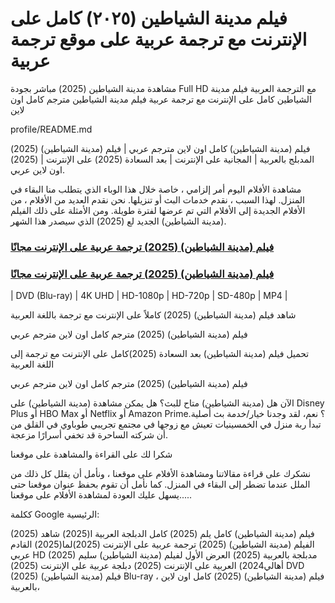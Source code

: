# فيلم مدينة الشياطين (٢٠٢٥) كامل على الإنترنت مع ترجمة عربية على موقع ترجمة عربية

مشاهدة مدينة الشياطين (2025) مباشر بجودة Full HD مع الترجمة العربية
فيلم مدينة الشياطين كامل على الإنترنت مع ترجمة عربية
فيلم مدينة الشياطين مترجم كامل اون لاين

profile/README.md

فيلم (مدينة الشياطين) كامل اون لاين مترجم عربي | فيلم (مدينة الشياطين) (2025) المدبلج بالعربية | المجانية على الإنترنت | بعد السعادة (2025) على الإنترنت | (2025) اون لاين عربي.

مشاهدة الأفلام اليوم أمر إلزامي ، خاصة خلال هذا الوباء الذي يتطلب منا البقاء في المنزل. لهذا السبب ، نقدم خدمات البث أو تنزيلها. نحن نقدم العديد من الأفلام ، من الأفلام الجديدة إلى الأفلام التي تم عرضها لفترة طويلة. ومن الأمثلة على ذلك الفيلم (مدينة الشياطين) الجديد لع (2025) الذي سيصدر هذا الشهر.

### [فيلم (مدينة الشياطين) (2025) ترجمة عربية على الإنترنت مجانًا](https://tinyurl.com/5af27xbs)

### [فيلم (مدينة الشياطين) (2025) ترجمة عربية على الإنترنت مجانًا](https://tinyurl.com/5af27xbs)

| DVD (Blu-ray) | 4K UHD | HD-1080p | HD-720p | SD-480p | MP4 |

شاهد فيلم (مدينة الشياطين) (2025) كاملاً على الإنترنت مع ترجمة باللغة العربية

فيلم (مدينة الشياطين) (2025) مترجم كامل اون لاين مترجم عربي

تحميل فيلم (مدينة الشياطين) بعد السعادة (2025)كامل على الإنترنت مع ترجمة إلى اللغة العربية

فيلم (مدينة الشياطين) (2025) مترجم كامل اون لاين مترجم عربي

الآن هل (مدينة الشياطين) متاح للبث؟ هل يمكن مشاهدة (مدينة الشياطين) على Disney Plus أو HBO Max أو Netflix أو Amazon Prime؟ نعم، لقد وجدنا خيار/خدمة بث أصلية. تبدأ ربة منزل في الخمسينيات تعيش مع زوجها في مجتمع تجريبي طوباوي في القلق من أن شركته الساحرة قد تخفي أسرارًا مزعجة.

شكرا لك على القراءة والمشاهدة على موقعنا

نشكرك على قراءة مقالاتنا ومشاهدة الأفلام على موقعنا ، ونأمل أن يقلل كل ذلك من الملل عندما تضطر إلى البقاء في المنزل. كما نأمل أن تقوم بحفظ عنوان موقعنا حتى يسهل عليك العودة لمشاهدة الأفلام على موقعنا.....

ككلمة Google الرئيسية:

(2025) فيلم (مدينة الشياطين) كامل
يلم (2025) كامل الدبلجة العربية
ا(2025) شاهد الفيلم (مدينة الشياطين)
(2025) ترجمة عربية على الإنترنت
(2025)لما(2025) القادم عربي HD
(2025) مدبلجة بالعربية
(2025) العرض الأول لفيلم (مدينة الشياطين)
سليم أهالي2024) العربية على الإنترنت
(2025) دبلجة عربية على الإنترنت
(2025) DVD
(2025) فيلم (مدينة الشياطين) Blu-ray ،
فيلم (مدينة الشياطين) (2025) كامل اون لاين بالعربية،
